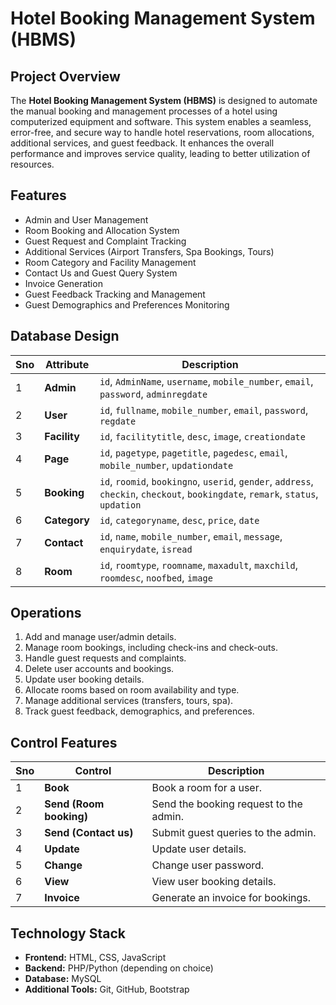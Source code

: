 # Hotel Booking Management System (HBMS)

## Project Overview

The **Hotel Booking Management System (HBMS)** is designed to automate the manual booking and management processes of a hotel using computerized equipment and software. This system enables a seamless, error-free, and secure way to handle hotel reservations, room allocations, additional services, and guest feedback. It enhances the overall performance and improves service quality, leading to better utilization of resources. 

## Features

- Admin and User Management
- Room Booking and Allocation System
- Guest Request and Complaint Tracking
- Additional Services (Airport Transfers, Spa Bookings, Tours)
- Room Category and Facility Management
- Contact Us and Guest Query System
- Invoice Generation
- Guest Feedback Tracking and Management
- Guest Demographics and Preferences Monitoring

## Database Design

| Sno | Attribute   | Description                                                                 |
| --- | ----------- | --------------------------------------------------------------------------- |
| 1   | **Admin**   | `id`, `AdminName`, `username`, `mobile_number`, `email`, `password`, `adminregdate` |
| 2   | **User**    | `id`, `fullname`, `mobile_number`, `email`, `password`, `regdate`            |
| 3   | **Facility**| `id`, `facilitytitle`, `desc`, `image`, `creationdate`                       |
| 4   | **Page**    | `id`, `pagetype`, `pagetitle`, `pagedesc`, `email`, `mobile_number`, `updationdate` |
| 5   | **Booking** | `id`, `roomid`, `bookingno`, `userid`, `gender`, `address`, `checkin`, `checkout`, `bookingdate`, `remark`, `status`, `updation` |
| 6   | **Category**| `id`, `categoryname`, `desc`, `price`, `date`                                |
| 7   | **Contact** | `id`, `name`, `mobile_number`, `email`, `message`, `enquirydate`, `isread`   |
| 8   | **Room**    | `id`, `roomtype`, `roomname`, `maxadult`, `maxchild`, `roomdesc`, `noofbed`, `image` |

## Operations

1. Add and manage user/admin details.
2. Manage room bookings, including check-ins and check-outs.
3. Handle guest requests and complaints.
4. Delete user accounts and bookings.
5. Update user booking details.
6. Allocate rooms based on room availability and type.
7. Manage additional services (transfers, tours, spa).
8. Track guest feedback, demographics, and preferences.

## Control Features

| Sno | Control                  | Description                           |
| --- | ------------------------ | ------------------------------------- |
| 1   | **Book**                 | Book a room for a user.               |
| 2   | **Send (Room booking)**  | Send the booking request to the admin.|
| 3   | **Send (Contact us)**    | Submit guest queries to the admin.    |
| 4   | **Update**               | Update user details.                  |
| 5   | **Change**               | Change user password.                 |
| 6   | **View**                 | View user booking details.            |
| 7   | **Invoice**              | Generate an invoice for bookings.     |

## Technology Stack

- **Frontend:** HTML, CSS, JavaScript
- **Backend:** PHP/Python (depending on choice)
- **Database:** MySQL
- **Additional Tools:** Git, GitHub, Bootstrap


